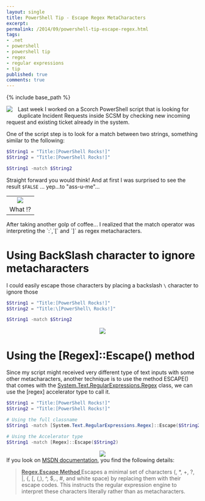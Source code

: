 ```yaml
---
layout: single
title: PowerShell Tip - Escape Regex MetaCharacters
excerpt: 
permalink: /2014/09/powershell-tip-escape-regex.html
tags: 
- .net
- powershell
- powershell tip
- regex
- regular expressions
- tip
published: true
comments: true
---
```

{% include base_path %}

<a href="{{ site.url }}/images/2014/20140928_PowerShell_Tip_-_Escape_Regex_MetaCharacters/powershell_logo__1414163941__-144x109.png" imageanchor="1" style="clear: left; float: left; margin-bottom: 1em; margin-right: 1em;"><img border="0" src="{{ site.url }}/images/2014/20140928_PowerShell_Tip_-_Escape_Regex_MetaCharacters/powershell_logo__1414163941__-144x109.png" /></a>
Last week I worked on a Scorch PowerShell script that is looking for duplicate Incident Requests inside SCSM by checking new incoming request and existing ticket already in the system.

One of the script step is to look for a match between two strings, something similar to the following:

```powershell
$String1 = "Title:[PowerShell Rocks!]"
$String2 = "Title:[PowerShell Rocks!]"

$String1 -match $String2
```

Straight forward you would think! And at first I was surprised to see the result `$FALSE` ... yep...to "ass-u-me"...

<table align="center" cellpadding="0" cellspacing="0" class="tr-caption-container" style="margin-left: auto; margin-right: auto; text-align: center;"><tbody><tr><td style="text-align: center;"><a href="{{ site.url }}/images/2014/20140928_PowerShell_Tip_-_Escape_Regex_MetaCharacters/string_match_string__1798984695__-692x170.png" imageanchor="1" style="margin-left: auto; margin-right: auto;"><img border="0" src="{{ site.url }}/images/2014/20140928_PowerShell_Tip_-_Escape_Regex_MetaCharacters/string_match_string__1798984695__-692x170.png" /></a></td></tr><tr><td class="tr-caption" style="text-align: center;">What !?</td></tr></tbody></table>
After taking another golp of coffee... I realized that the match operator was interpreting the `:`,`[` and `]` as regex metacharacters.

# Using BackSlash character to ignore metacharacters

I could easily escape those characters by placing a backslash `\` character to ignore those

```powershell
$String1 = "Title:[PowerShell Rocks!]"
$String2 = "Title:\[PowerShell\ Rocks!]"

$String1 -match $String2
```

<div class="separator" style="clear: both; text-align: center;"><a href="{{ site.url }}/images/2014/20140928_PowerShell_Tip_-_Escape_Regex_MetaCharacters/2014-09-29_21-40-22__1259397774__-692x170.png" imageanchor="1" style="margin-left: 1em; margin-right: 1em;"><img border="0" src="{{ site.url }}/images/2014/20140928_PowerShell_Tip_-_Escape_Regex_MetaCharacters/2014-09-29_21-40-22__1259397774__-692x170.png" /></a></div>
<div class="separator" style="clear: both; text-align: center;"></div>

# Using the [Regex]::Escape() method

Since my script might received very different type of text inputs with some other metacharacters, another technique is to use the method ESCAPE() that comes with the <a href="http://msdn.microsoft.com/en-us/library/system.text.regularexpressions.regex(v=vs.110).aspx" target="_blank">System.Text.RegularExpressions.Regex</a> class, we can use the [regex] accelerator type to call it.

```powershell
$String1 = "Title:[PowerShell Rocks!]"
$String2 = "Title:[PowerShell Rocks!]"

# Using the full classname
$String1 -match [System.Text.RegularExpressions.Regex]::Escape($String2)

# Using the Accelerator type
$String1 -match [Regex]::Escape($String2)
```

<div class="separator" style="clear: both; text-align: center;"><a href="{{ site.url }}/images/2014/20140928_PowerShell_Tip_-_Escape_Regex_MetaCharacters/string_match_Regex_Escape_string3__1669152075__-692x234.png" imageanchor="1" style="margin-left: 1em; margin-right: 1em;"><img border="0" src="{{ site.url }}/images/2014/20140928_PowerShell_Tip_-_Escape_Regex_MetaCharacters/string_match_Regex_Escape_string3__1669152075__-692x234.png" /></a></div>
<div class="separator" style="clear: both; text-align: center;"></div>
If you look on <a href="http://msdn.microsoft.com/en-us/library/system.text.regularexpressions.regex.escape(v=vs.110).aspx" target="_blank">MSDN documentation</a>, you find the following details:

> <b><u>Regex.Escape Method </u></b>
Escapes a minimal set of characters (\, *, +, ?, |, {, [, (,), ^, $,., #, and white space) by replacing them with their escape codes. This instructs the regular expression engine to interpret these characters literally rather than as metacharacters.